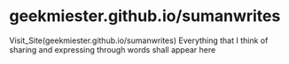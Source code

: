 # geekmiester.github.io/sumanwrites
Visit_Site(geekmiester.github.io/sumanwrites)
Everything that I think of sharing and expressing through words shall appear here
